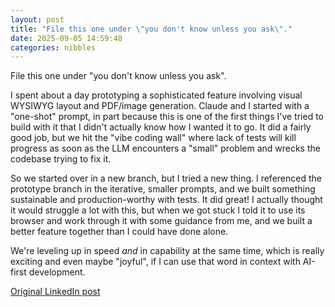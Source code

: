 ```yaml
---
layout: post
title: "File this one under \"you don't know unless you ask\"."
date: 2025-09-05 14:59:48
categories: nibbles
---
```


File this one under "you don't know unless you ask".

I spent about a day prototyping a sophisticated feature involving visual WYSIWYG layout and PDF/image generation. Claude and I started with a "one-shot" prompt, in part because this is one of the first things I've tried to build with it that I didn't actually know how I wanted it to go. It did a fairly good job, but we hit the "vibe coding wall" where lack of tests will kill progress as soon as the LLM encounters a "small" problem and wrecks the codebase trying to fix it.

So we started over in a new branch, but I tried a new thing. I referenced the prototype branch in the iterative, smaller prompts, and we built something sustainable and production-worthy with tests. It did great! I actually thought it would struggle a lot with this, but when we got stuck I told it to use its browser and work through it with some guidance from me, and we built a better feature together than I could have done alone.

We're leveling up in speed _and_ in capability at the same time, which is really exciting and even maybe "joyful", if I can use that word in context with AI-first development.

[Original LinkedIn post](https://www.linkedin.com/feed/update/urn%3Ali%3Ashare%3A7369746077974982661)
